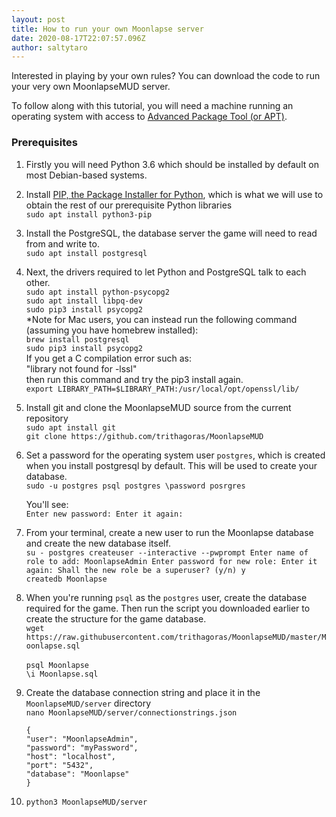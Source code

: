 ```yaml
---
layout: post
title: How to run your own Moonlapse server
date: 2020-08-17T22:07:57.096Z
author: saltytaro
---
```

Interested in playing by your own rules? You can download the code to run your very own MoonlapseMUD server.

To follow along with this tutorial, you will need a machine running an operating system with access to [Advanced Package Tool (or APT)](https://en.wikipedia.org/wiki/APT_(Package_Manager)).

### Prerequisites

1. Firstly you will need Python 3.6 which should be installed by default on most Debian-based systems.
2. Install [PIP, the Package Installer for Python](https://pypi.org/project/pip/), which is what we will use to obtain the rest of our prerequisite Python libraries\
   `sudo apt install python3-pip`
3. Install the PostgreSQL, the database server the game will need to read from and write to.\
   `sudo apt install postgresql`
4. Next, the drivers required to let Python and PostgreSQL talk to each other.\
   `sudo apt install python-psycopg2`\
   `sudo apt install libpq-dev`\
   `sudo pip3 install psycopg2`\
   *Note for Mac users, you can instead run the following command (assuming you have homebrew installed):\
   `brew install postgresql`\
   `sudo pip3 install psycopg2`\
   If you get a C compilation error such as:\
   "library not found for -lssl"\
   then run this command and try the pip3 install again.\
   `export LIBRARY_PATH=$LIBRARY_PATH:/usr/local/opt/openssl/lib/`
5. Install git and clone the MoonlapseMUD source from the current repository\
   `sudo apt install git`\
   `git clone https://github.com/trithagoras/MoonlapseMUD`
6. Set a password for the operating system user `postgres`, which is created when you install postgresql by default. This will be used to create your database.\
   `sudo -u postgres psql postgres
   \password posrgres`

   You'll see:\
   `Enter new password:
   Enter it again:`
7. From your terminal, create a new user to run the Moonlapse database and create the new database itself.\
   `su - postgres
   createuser --interactive --pwprompt
   Enter name of role to add: MoonlapseAdmin
   Enter password for new role:
   Enter it again:
   Shall the new role be a superuser? (y/n) y`\
   `createdb Moonlapse`
8. When you're running `psql` as the `postgres` user, create the database required for the game. Then run the script you downloaded earlier to create the structure for the game database.\
   `wget https://raw.githubusercontent.com/trithagoras/MoonlapseMUD/master/Moonlapse.sql`\
   \
   `psql Moonlapse`\
   `\i Moonlapse.sql`
9. Create the database connection string and place it in the `MoonlapseMUD/server` directory\
   `nano MoonlapseMUD/server/connectionstrings.json`

   `{`\
   `"user": "MoonlapseAdmin",`\
   `"password": "myPassword",`\
   `"host": "localhost",`\
   `"port": "5432",`\
   `"database": "Moonlapse"`\
   `}`
10. `python3 MoonlapseMUD/server`
